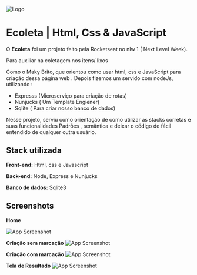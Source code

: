 
![Logo](https://i.postimg.cc/wBzRqhdm/logo-ecoleta.png)

#
# Ecoleta | Html, Css & JavaScript

O **Ecoleta** foi um projeto feito pela Rocketseat no nlw 1 ( Next Level Week).

Para auxiliar na coletagem nos itens/ lixos

Como o Maky Brito, que orientou como usar html, css e JavaScript para criação dessa página web
. Depois fizemos um servido com nodeJs, utilizando :
 
 - Expresss (Microserviço para criação de rotas)
 - Nunjucks ( Um Template Engiener)
 - Sqlite ( Para criar nosso banco de dados)

 Nesse projeto, serviu como orientação de como utilizar as stacks corretas e suas funcionalidades
 Padrões , semântica e deixar o código de fácil entendido de qualquer outra usuário.

## Stack utilizada

**Front-end:** Html, css e Javascript

**Back-end:** Node, Express e Nunjucks

**Banco de dados:** Sqlite3


## Screenshots

**Home**

![App Screenshot](https://i.postimg.cc/cL7W3YFh/Ecoleta-Home.jpg)

**Criação sem marcação**
![App Screenshot](https://i.postimg.cc/FsWWBK7v/ecoletea-sem-outline.jpg)

**Criação com marcação**
![App Screenshot](https://i.postimg.cc/YjK1JJK1/ecoleta-com-outline.jpg)

**Tela de Resultado**
![App Screenshot](https://i.postimg.cc/5tXkWQX1/ecoleta-search.jpg)
